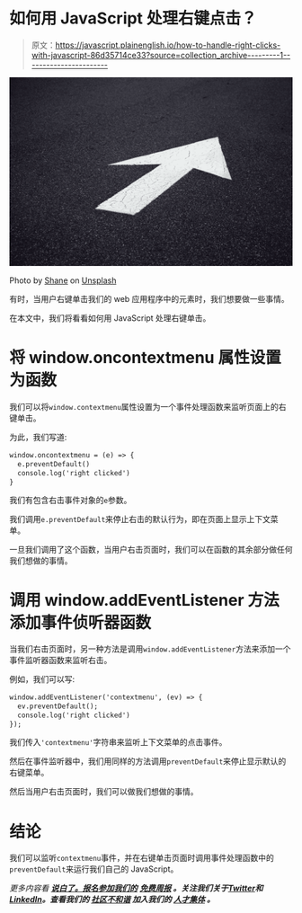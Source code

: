 # 如何用 JavaScript 处理右键点击？

> 原文：<https://javascript.plainenglish.io/how-to-handle-right-clicks-with-javascript-86d35714ce33?source=collection_archive---------1----------------------->

![](img/ccef3f2a594d0276fdc22b2c1f5ec1ae.png)

Photo by [Shane](https://unsplash.com/@theyshane?utm_source=medium&utm_medium=referral) on [Unsplash](https://unsplash.com?utm_source=medium&utm_medium=referral)

有时，当用户右键单击我们的 web 应用程序中的元素时，我们想要做一些事情。

在本文中，我们将看看如何用 JavaScript 处理右键单击。

# 将 window.oncontextmenu 属性设置为函数

我们可以将`window.contextmenu`属性设置为一个事件处理函数来监听页面上的右键单击。

为此，我们写道:

```
window.oncontextmenu = (e) => {
  e.preventDefault()
  console.log('right clicked')
}
```

我们有包含右击事件对象的`e`参数。

我们调用`e.preventDefault`来停止右击的默认行为，即在页面上显示上下文菜单。

一旦我们调用了这个函数，当用户右击页面时，我们可以在函数的其余部分做任何我们想做的事情。

# 调用 window.addEventListener 方法添加事件侦听器函数

当我们右击页面时，另一种方法是调用`window.addEventListener`方法来添加一个事件监听器函数来监听右击。

例如，我们可以写:

```
window.addEventListener('contextmenu', (ev) => {
  ev.preventDefault();
  console.log('right clicked')
});
```

我们传入`'contextmenu'`字符串来监听上下文菜单的点击事件。

然后在事件监听器中，我们用同样的方法调用`preventDefault`来停止显示默认的右键菜单。

然后当用户右击页面时，我们可以做我们想做的事情。

# 结论

我们可以监听`contextmenu`事件，并在右键单击页面时调用事件处理函数中的`preventDefault`来运行我们自己的 JavaScript。

*更多内容看* [***说白了。报名参加我们的***](https://plainenglish.io/) **[***免费周报***](http://newsletter.plainenglish.io/) *。关注我们关于*[***Twitter***](https://twitter.com/inPlainEngHQ)*和*[***LinkedIn***](https://www.linkedin.com/company/inplainenglish/)*。查看我们的* [***社区不和谐***](https://discord.gg/GtDtUAvyhW) *加入我们的* [***人才集体***](https://inplainenglish.pallet.com/talent/welcome) *。***